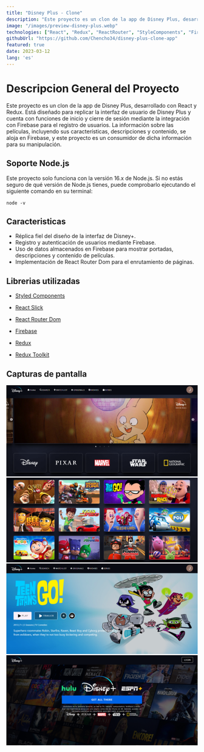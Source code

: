 ```yaml
---
title: "Disney Plus - Clone"
description: "Este proyecto es un clon de la app de Disney Plus, desarrollado React y Redux. Está diseñado para replicar la interfaz de usuario de Disney Plus y cuenta con funciones de inicio y cierre de sesión mediante la integración con Firebase para el registro de usuarios."
image: "/images/preview-disney-plus.webp"
technologies: ["React", "Redux", "ReactRouter", "StyleComponents", "Firebase"]
githubUrl: "https://github.com/Chencho34/disney-plus-clone-app"
featured: true
date: 2023-03-12
lang: 'es'
---
```


# Descripcion General del Proyecto

Este proyecto es un clon de la app de Disney Plus, desarrollado con React y Redux. Está diseñado para replicar la interfaz de usuario de Disney Plus y cuenta con funciones de inicio y cierre de sesión mediante la integración con Firebase para el registro de usuarios. La información sobre las películas, incluyendo sus características, descripciones y contenido, se aloja en Firebase, y este proyecto es un consumidor de dicha información para su manipulación.

## Soporte Node.js

Este proyecto solo funciona con la versión 16.x de Node.js. Si no estás seguro de qué versión de Node.js tienes, puede comprobarlo ejecutando el siguiente comando en su terminal:

```
node -v
```

## Caracteristicas

* Réplica fiel del diseño de la interfaz de Disney+.
* Registro y autenticación de usuarios mediante Firebase.
* Uso de datos almacenados en Firebase para mostrar portadas, descripciones y contenido de películas.
* Implementación de React Router Dom para el enrutamiento de páginas.

## Librerias utilizadas

* [Styled Components](https://styled-components.com/)

* [React Slick](https://react-slick.neostack.com/)

* [React Router Dom](https://reactrouter.com/en/main)

* [Firebase](https://www.npmjs.com/package/firebase)

* [Redux](https://redux.js.org/)

* [Redux Toolkit](https://redux-toolkit.js.org/)

## Capturas de pantalla

![cap-home-disney-plus-clone-app](https://raw.githubusercontent.com/Chencho34/disney-plus-clone-app/main/public/images/dp-cap-01.png)
![cap-movies-disney-plus-clone-app](https://raw.githubusercontent.com/Chencho34/disney-plus-clone-app/main/public/images/dp-cap-02.png)
![cap-movie-plus-clone-app](https://raw.githubusercontent.com/Chencho34/disney-plus-clone-app/main/public/images/dp-cap-03.png)
![cap-login-plus-clone-app](https://raw.githubusercontent.com/Chencho34/disney-plus-clone-app/main/public/images/dp-cap-04.png)

